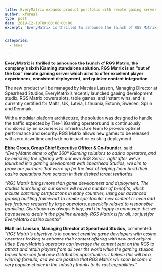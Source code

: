 ```yaml
---
title: EveryMatrix expands product portfolio with remote gaming server solution RGS Matrix
author: xforeal 
type: post
date: 2019-12-10T00:00:00+00:00
excerpt: 'EveryMatrix is thrilled to announce the launch of RGS Matrix, the company&rsquo;s sixth iGaming standalone solution'


categories:
  - news

---
```

**EveryMatrix is thrilled to announce the launch of RGS Matrix, the company&rsquo;s sixth iGaming standalone solution. RGS Matrix is an &ldquo;out of the box&rdquo; remote gaming server which aims to offer excellent player experiences, consistent deployment, and quicker content integration.**

The new product will be managed by Mathias Larsson, Managing Director at Spearhead Studios, EveryMatrix&rsquo;s recently launched gaming development studio. RGS Matrix powers slots, table games, and instant wins, and is currently certified for Malta, UK, Latvia, Lithuania, Estonia, Sweden, Spain and Denmark.

With a modular platform architecture, the solution was designed to handle the traffic expected by Tier-1 iGaming operators and is continuously monitored by an experienced infrastructure team to provide optimal performance and security. RGS Matrix allows new games to be released with zero downtime and with no impact on existing deployment.

**Ebbe Groes, Group Chief Executive Officer & Co-founder**, said: _&ldquo;EveryMatrix aims to offer 360&deg; iGaming solutions to casino operators, and by enriching the offering with our own RGS Server, right after we&rsquo;ve launched into gaming development with Spearhead Studios, we aim to prove our partners that we&#8217;re up for the task of helping them build their casino operations from scratch in their desired target territories._

_&ldquo;RGS Matrix brings more than game development and deployment. The studios launching on our server will have a number of benefits, which include obtaining certifications in many countries, using our advanced gaming building framework to create spectacular new content or even add key features required by large operators, especially related to responsible gambling. Distribution as always is key, and I&rsquo;m happy to announce that we have several deals in the pipeline already. RGS Matrix is for all, not just for EveryMatrix casino clients!&rdquo;_

**Mathias Larsson, Managing Director at Spearhead Studios**, commented: _&#8220;RGS Matrix&#8217;s objective is to connect creative game developers with casino operators looking to enhance their content offering with new and original titles. EveryMatrix&#8217;s operators can leverage the content kept on the RGS to attract and retain players from all over the world while the gaming studios based here can find new distribution opportunities. I believe this will be a winning formula, and we are positive that RGS Matrix will soon become a very popular choice in the industry thanks to its vast capabilities.&#8221;_